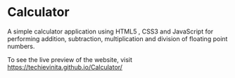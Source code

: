 # Calculator
A simple calculator application using HTML5 , CSS3 and JavaScript for performing addition, subtraction, multiplication and division of floating point numbers.

To see the live preview of the website, visit https://techievinita.github.io/Calculator/
